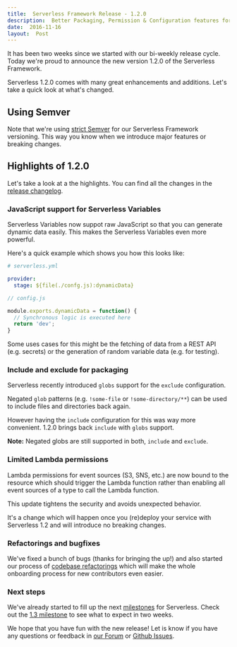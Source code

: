 ```yaml
---
title:  Serverless Framework Release - 1.2.0
description:  Better Packaging, Permission & Configuration features for AWS Lambda - Serverless Framework V1.2
date:  2016-11-16
layout:  Post
---
```


It has been two weeks since we started with our bi-weekly release cycle. Today we're proud to announce the new version 1.2.0 of the Serverless Framework.

Serverless 1.2.0 comes with many great enhancements and additions. Let's take a quick look at what's changed.

## Using Semver

Note that we're using [strict Semver](http://semver.org/) for our Serverless Framework versioning. This way you know when we introduce major features or breaking changes.

## Highlights of 1.2.0

Let's take a look at a the highlights. You can find all the changes in the [release changelog](https://github.com/serverless/serverless/releases/tag/v1.2.0).

### JavaScript support for Serverless Variables

Serverless Variables now suppot raw JavaScript so that you can generate dynamic data easily. This makes the Serverless Variables even more powerful.

Here's a quick example which shows you how this looks like:

```yml
# serverless.yml

provider:
  stage: ${file(./confg.js):dynamicData}
```

```javascript
// config.js

module.exports.dynamicData = function() {
  // Synchronous logic is executed here
  return 'dev';
}
```

Some uses cases for this might be the fetching of data from a REST API (e.g. secrets) or the generation of random variable data (e.g. for testing).

### Include and exclude for packaging

Serverless recently introduced `globs` support for the `exclude` configuration.

Negated `glob` patterns (e.g. `!some-file` or `!some-directory/**`) can be used to include files and directories back again.

However having the `include` configuration for this was way more convenient. 1.2.0 brings back `include` with `globs` support.

**Note:** Negated globs are still supported in both, `include` and `exclude`.

### Limited Lambda permissions

Lambda permissions for event sources (S3, SNS, etc.) are now bound to the resource which should trigger the Lambda function rather than enabling all event sources of a type to call the Lambda function.

This update tightens the security and avoids unexpected behavior.

It's a change which will happen once you (re)deploy your service with Serverless 1.2 and will introduce no breaking changes.

### Refactorings and bugfixes

We've fixed a bunch of bugs (thanks for bringing the up!) and also started our process of [codebase refactorings](https://github.com/serverless/serverless/issues/2645) which will make the whole onboarding process for new contributors even easier.

### Next steps

We've already started to fill up the next [milestones](https://github.com/serverless/serverless/milestones) for Serverless. Check out the [1.3 milestone](https://github.com/serverless/serverless/milestone/17) to see what to expect in two weeks.

We hope that you have fun with the new release! Let is know if you have any questions or feedback in [our Forum](http://forum.serverless.com/) or [Github Issues](https://github.com/serverless/serverless/issues).
